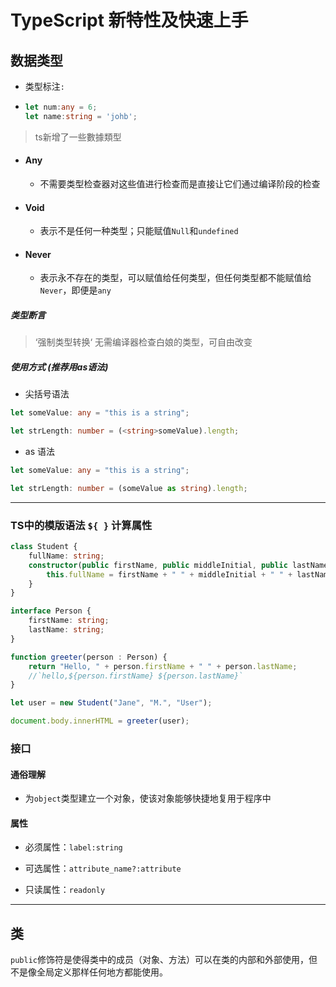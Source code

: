 # TypeScript 新特性及快速上手



## 数据类型

- 类型标注`:` 

- ```ts
  let num:any = 6;
  let name:string = 'johb';
  ```

> ts新增了一些數據類型

- #### Any
  
  - 不需要类型检查器对这些值进行检查而是直接让它们通过编译阶段的检查

- #### Void
  
  - 表示不是任何一种类型；只能赋值`Null`和`undefined` 

- #### Never
  
  - 表示永不存在的类型，可以赋值给任何类型，但任何类型都不能赋值给`Never`，即便是`any`

##### 类型断言

> ‘强制类型转换‘ 无需编译器检查白娘的类型，可自由改变

##### 使用方式 (推荐用as语法)

- 尖括号语法

```ts
let someValue: any = "this is a string";

let strLength: number = (<string>someValue).length;
```

- as 语法

```ts
let someValue: any = "this is a string";

let strLength: number = (someValue as string).length;
```

---

### TS中的模版语法 `${ }`  计算属性

```ts
class Student {
    fullName: string;
    constructor(public firstName, public middleInitial, public lastName) {
        this.fullName = firstName + " " + middleInitial + " " + lastName;
    }
}

interface Person {
    firstName: string;
    lastName: string;
}

function greeter(person : Person) {
    return "Hello, " + person.firstName + " " + person.lastName;
    //`hello,${person.firstName} ${person.lastName}`
}

let user = new Student("Jane", "M.", "User");

document.body.innerHTML = greeter(user);
```

### 接口

#### 通俗理解

- 为`object`类型建立一个对象，使该对象能够快捷地复用于程序中

#### 属性

- 必须属性：`label:string` 

- 可选属性：`attribute_name?:attribute`

- 只读属性：`readonly`

---

## 类





`public`修饰符是使得类中的成员（对象、方法）可以在类的内部和外部使用，但不是像全局定义那样任何地方都能使用。



# 
